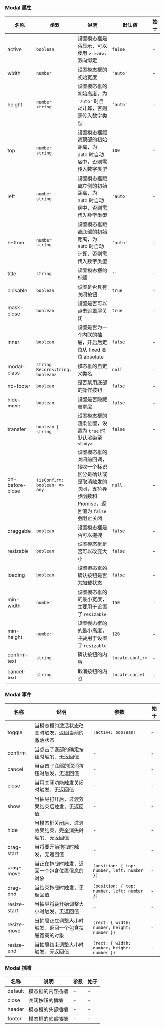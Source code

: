 ### Modal 属性

| 名称            | 类型                                | 说明                                                                                                                  | 默认值           | 始于 |
| --------------- | ----------------------------------- | --------------------------------------------------------------------------------------------------------------------- | ---------------- | ---- |
| active          | `boolean`                           | 设置模态框是否显示，可以使用 `v-model` 双向绑定                                                                       | `false`          | -    |
| width           | `number`                            | 设置模态框的初始宽度                                                                                                  | `'auto'`         | -    |
| height          | `number \| string`                  | 设置模态框的初始高度，为 `'auto'` 时自动计算，否则需传入数字类型                                                      | `'auto'`         | -    |
| top             | `number \| string`                  | 设置模态框距离顶部的初始距离，为 auto 时自动居中，否则需传入数字类型                                                  | `100`            | -    |
| left            | `number \| string`                  | 设置模态框距离左侧的初始距离，为 auto 时自动居中，否则需传入数字类型                                                  | `'auto'`         | -    |
| bottom          | `number \| string`                  | 设置模态框距离底部的初始距离，为 auto 时自动计算，否则需传入数字类型                                                  | `'auto'`         | -    |
| title           | `string`                            | 设置模态框的标题                                                                                                      | `''`             | -    |
| closable        | `boolean`                           | 设置是否具有关闭按钮                                                                                                  | `true`           | -    |
| mask-close      | `boolean`                           | 设置是否可以点击遮罩层关闭                                                                                            | `true`           | -    |
| inner           | `boolean`                           | 设置是否为一个内联的抽屉，开启后定位从 fixed 变位 absolute                                                            | `false`          | -    |
| modal-class     | `string \| Record<string, boolean>` | 模态框的自定义类名                                                                                                    | `null`           | -    |
| no-footer       | `boolean`                           | 是否禁用底部的操作按钮                                                                                                | `false`          | -    |
| hide-mask       | `boolean`                           | 设置是否隐藏遮罩层                                                                                                    | `false`          | -    |
| transfer        | `boolean \| string`                 | 设置模态框的渲染位置，设置为 `true` 时默认渲染至 `<body>`                                                             | `false`          | -    |
| on-before-close | `(isConfirm: boolean) => any`       | 设置模态框的关闭前回调，接收一个标识区分是确认或是取消触发的关闭，支持异步函数和 Promise，返回值为 `false` 会阻止关闭 | `null`           | -    |
| draggable       | `boolean`                           | 设置模态框是否可以拖拽                                                                                                | `false`          | -    |
| resizable       | `boolean`                           | 设置模态框是否可以改变大小                                                                                            | `false`          | -    |
| loading         | `boolean`                           | 设置模态框的确认按钮是否为加载状态                                                                                    | `false`          | -    |
| min-width       | `number`                            | 设置模态框的的最小宽度，主要用于设置了 `resizable`                                                                    | `150`            | -    |
| min-height      | `number`                            | 设置模态框的的最小高度，主要用于设置了 `resizable`                                                                    | `120`            | -    |
| confirm-text    | `string`                            | 确认按钮的内容                                                                                                        | `locale.confirm` | -    |
| cancel-text     | `string`                            | 取消按钮的内容                                                                                                        | `locale.cancel`  | -    |

### Modal 事件

| 名称         | 说明                                                   | 参数                                        | 始于 |
| ------------ | ------------------------------------------------------ | ------------------------------------------- | ---- |
| toggle       | 当模态框的激活状态改变时触发，返回当前的激活状态       | `(active: boolean)`                         | -    |
| confirm      | 当点击了底部的确定按钮时触发，无返回值                 | -                                           | -    |
| cancel       | 当点击了底部的取消按钮时触发，无返回值                 | -                                           | -    |
| close        | 当用关闭功能触发关闭时触发，无返回值                   | -                                           | -    |
| show         | 当抽屉打开后，过渡效果结束后触发，无返回值             | -                                           | -    |
| hide         | 当模态框关闭后，过渡效果结束，完全消失时触发，无返回值 | -                                           | -    |
| drag-start   | 当将要开始拖拽时触发，无返回值                         | -                                           | -    |
| drag-move    | 当正在拖拽时触发，返回一个包含位置信息的对象           | `(position: { top: number, left: number })` | -    |
| drag-end     | 当结束拖拽时触发，无返回值                             | `(position: { top: number, left: number })` | -    |
| resize-start | 当抽屉将要开始调整大小时触发，无返回值                 | -                                           | -    |
| resize-move  | 当抽屉正在调整大小时触发，返回一个包含抽屉宽高的对象   | `(rect: { width: number, height: number })` | -    |
| resize-end   | 当抽屉结束调整大小时触发，无返回值                     | `(rect: { width: number, height: number })` | -    |

### Modal 插槽

| 名称    | 说明             | 参数 | 始于 |
| ------- | ---------------- | ---- | ---- |
| default | 模态框的内容插槽 | -    | -    |
| close   | 关闭按钮的插槽   | -    | -    |
| header  | 模态框的头部插槽 | -    | -    |
| footer  | 模态框的底部插槽 | -    | -    |
